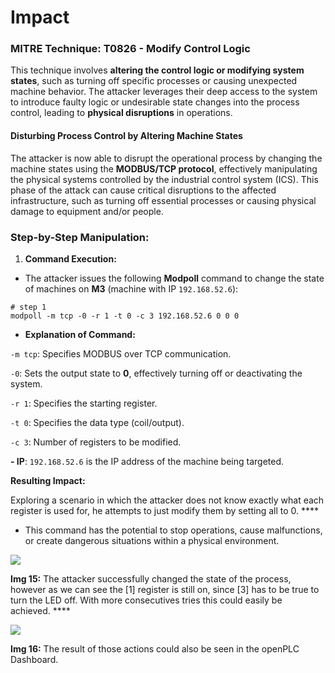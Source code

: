 # **Impact** 

### **MITRE Technique: T0826 - Modify Control Logic**

This technique involves **altering the control logic or modifying system states**, such as turning off specific processes or causing unexpected machine behavior. The attacker leverages their deep access to the system to introduce faulty logic or undesirable state changes into the process control, leading to **physical disruptions** in operations.


#### **Disturbing Process Control by Altering Machine States**

The attacker is now able to disrupt the operational process by changing the machine states using the **MODBUS/TCP protocol**, effectively manipulating the physical systems controlled by the industrial control system (ICS). This phase of the attack can cause critical disruptions to the affected infrastructure, such as turning off essential processes or causing physical damage to equipment and/or people.


### **Step-by-Step Manipulation:**

1. **Command Execution:**

- The attacker issues the following **Modpoll** command to change the state of machines on **M3** (machine with IP `192.168.52.6`):

```
# step 1 
modpoll -m tcp -0 -r 1 -t 0 -c 3 192.168.52.6 0 0 0
```
- **Explanation of Command:**

`-m tcp`: Specifies MODBUS over TCP communication.

`-0`: Sets the output state to **0**, effectively turning off or deactivating the system.

`-r 1`: Specifies the starting register.

`-t 0`: Specifies the data type (coil/output). 

`-c 3`: Number of registers to be modified.

**- IP**: `192.168.52.6` is the IP address of the machine being targeted.

**Resulting Impact:**

Exploring a scenario in which the attacker does not know exactly what each register is used for, he attempts to just modify them by setting all to 0. ****

- This command has the potential to stop operations, cause malfunctions, or create dangerous situations within a physical environment.

![](https://lh7-rt.googleusercontent.com/docsz/AD_4nXfjiBHdXeihEGxTHuIYMXE658qYe8UCjs2W3fGhY6tDLJQSNkMQ8Ltsy0O1lvmF_hKict63Ane6FZKBwLdS9ykJynePMo0LX0Ynm3Mz8EYxP8XwAadkLvM74yzq84VKxM0qDn4PqVzMgOi884pUNB8E91dq?key=ZVE4yllmhIbKOidz4k1V_g)

**Img 15:** The attacker successfully changed the state of the process, however as we can see the \[1] register is still on, since \[3] has to be true to turn the LED off. With more consecutives tries this could easily be achieved. ****

****![](https://lh7-rt.googleusercontent.com/docsz/AD_4nXdj1eNdvBQAsBYczypajes6QYsj5pgipcZGv11cm_bBzsn7OGK-2Obwyy1cwfe6tvls5hvIwFYOulD_jsez-ps_Vz-6ooMeudEFbk0UGx963G9Hm1MCtoUDDz3bA7NRWVuuoC-26KkxWPrm_zBkEal4jB8?key=ZVE4yllmhIbKOidz4k1V_g)****

**Img 16:** The result of those actions could also be seen in the openPLC Dashboard.
